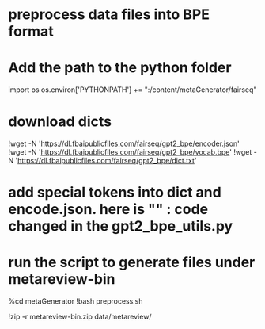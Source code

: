 # preprocess data files into BPE format
# Add the path to the python folder
import os
os.environ['PYTHONPATH'] += ":/content/metaGenerator/fairseq"

# download dicts
!wget -N 'https://dl.fbaipublicfiles.com/fairseq/gpt2_bpe/encoder.json'
!wget -N 'https://dl.fbaipublicfiles.com/fairseq/gpt2_bpe/vocab.bpe'
!wget -N 'https://dl.fbaipublicfiles.com/fairseq/gpt2_bpe/dict.txt'
# add special tokens into dict and encode.json. here is "<BRK>" : code changed in the gpt2_bpe_utils.py

# run the script to generate files under metareview-bin
%cd metaGenerator
!bash preprocess.sh

!zip -r metareview-bin.zip data/metareview/